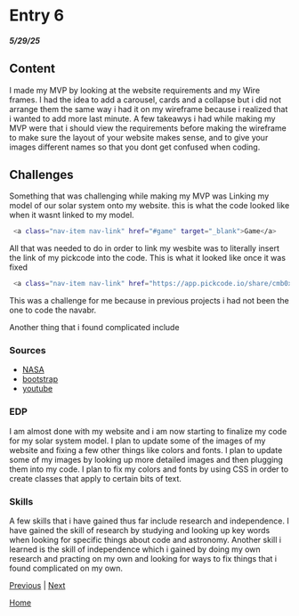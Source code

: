 # Entry 6
##### 5/29/25

## Content
I made my MVP by looking at the website requirements and my Wire frames. I had the idea to add a carousel, cards and a collapse but i did not arrange them the same way i had it on my wireframe because i realized that i wanted to add more last minute. A few takeawys i had while making my MVP were that i should view the requirements before making the wireframe to make sure the layout of your website makes sense, and to give your images different names so that you dont get confused when coding.

## Challenges
Something that was challenging while making my MVP was Linking my model of our solar system onto my website.
this is what the code looked like when it wasnt linked to my model.
```bash
 <a class="nav-item nav-link" href="#game" target="_blank">Game</a>
```
All that was needed to do in order to link my wesbite was to literally insert the link of my pickcode into the code.
This is what it looked like once it was fixed
```bash
 <a class="nav-item nav-link" href="https://app.pickcode.io/share/cmb0xfko7fnw38qty38l0anql" target="_blank">Game</a>
```
This was a challenge for me because in previous projects i had not been the one to code the navabr.

Another thing that i found complicated include

### Sources
* [NASA](https://www.nasa.gov/)
* [bootstrap](https://getbootstrap.com/)
* [youtube](https://www.youtube.com/)
  
### EDP
I am almost done with my website and i am now starting to finalize my code for my solar system model. I plan to update some of the images of my website and fixing a few other things like colors and fonts. I plan to update some of my images by looking up more detailed images and then plugging them into my code. I plan to fix my colors and fonts by using CSS in order to create classes that apply to certain bits of text.

### Skills
A few skills that i have gained thus far include research and independence. I have gained the skill of research by studying and looking up key words when looking for specific things about code and astronomy. Another skill i learned is the skill of independence which i gained by doing my own research and practing on my own and looking for ways to fix things that i found complicated on my own. 

[Previous](entry05.md) | [Next](entry07.md)

[Home](../README.md)
